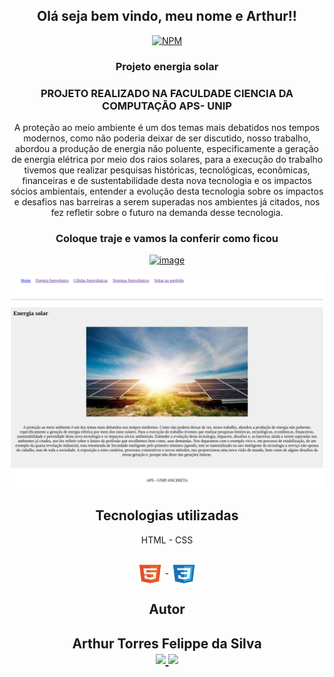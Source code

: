 <div align="center"> 
 
## Olá seja bem vindo, meu nome e Arthur!!

[![NPM](https://img.shields.io/npm/l/react)](https://github.com/Thur17/Energia-solar/blob/master/licence)

### Projeto energia solar 
 
### PROJETO REALIZADO NA FACULDADE CIENCIA DA COMPUTAÇÃO APS- UNIP

A proteção ao meio ambiente é um dos temas mais debatidos nos tempos modernos, como não poderia deixar de ser discutido, nosso trabalho, abordou a produção de energia não poluente, especificamente a geração de energia elétrica por meio dos raios solares, para a execução do trabalho tivemos que realizar pesquisas históricas, tecnológicas, econômicas, financeiras e de sustentabilidade desta nova tecnologia e os impactos sócios ambientais, entender a evolução desta tecnologia sobre os impactos e desafios nas barreiras a serem superadas nos ambientes já citados, nos fez refletir sobre o futuro na demanda desse tecnologia.

### Coloque traje e vamos la conferir como ficou

[![image](https://user-images.githubusercontent.com/88401848/175353653-dfa18f7a-768d-4bab-90f3-5c6c302af982.png)](https://thur17.github.io/Energia-solar/index.html)

[![web 1](https://raw.githubusercontent.com/Thur17/Energia-solar/master/img/Tela%20inicial.png)](https://thur17.github.io/Energia-solar/index.html)

## Tecnologias utilizadas 
 HTML - CSS
 
<div>
  <div style="display: inline_block"><br>
   <img align="center" alt="thur-HTML" height="30" width="40" src="https://raw.githubusercontent.com/devicons/devicon/master/icons/html5/html5-original.svg"> -
   <img align="center" alt="thur-CSS" height="30" width="40" src="https://raw.githubusercontent.com/devicons/devicon/master/icons/css3/css3-original.svg">
</div>
 
 <h2> Autor
 <h2>Arthur Torres Felippe da Silva <br>

<div>
   <a href = "mailto:arthurthur17@gmail.com"><img src="https://img.shields.io/badge/-Gmail-%23333?style=for-the-badge&logo=gmail&logoColor=white" target="_blank">   </a>
   <a href="https://www.linkedin.com/in/arthur-felippe-5843ab21" target="_blank"><img src="https://img.shields.io/badge/-LinkedIn-%230077B5?style=for-the-badge&logo=linkedin&logoColor=white" target="_blank"></a> 
</div>

